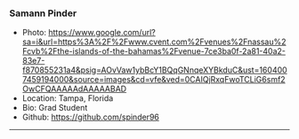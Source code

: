 ### Samann Pinder
- Photo: https://www.google.com/url?sa=i&url=https%3A%2F%2Fwww.cvent.com%2Fvenues%2Fnassau%2Fcvb%2Fthe-islands-of-the-bahamas%2Fvenue-7ce3ba0f-2a81-40a2-83e7-f870855231a4&psig=AOvVaw1ybBcY1BQqGNnqeXYBkduC&ust=1604007459194000&source=images&cd=vfe&ved=0CAIQjRxqFwoTCLiG6smf2OwCFQAAAAAdAAAAABAD
- Location: Tampa, Florida
- Bio: Grad Student
- Github: https://github.com/spinder96
***
